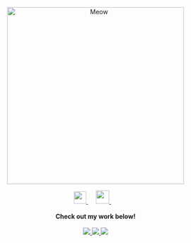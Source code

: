<p align="center">
  <a href="https://github.com/denandreychuk/" class="rich-diff-level-one">
    <img src="https://media3.giphy.com/media/KztT2c4u8mYYUiMKdJ/giphy.gif" alt="Meow" width="400">
  </a>
</p>


<p align="center">
  <a href= "https://instagram.com/den.andreychuk">
    <img src="https://img.icons8.com/ios-glyphs/256/000000/instagram-new.svg" width="28px"/>
  </a>
  &emsp;
  <a href="https://buymeacoffee.com/denandreychuk">
    <img src="https://img.icons8.com/ios-glyphs/256/000000/coffee.png" width="30px"/>
  </a> 
  &emsp;
  <br><br>
  <strong>Check out my work below!</strong>
  <br><br>
  <a href="https://badges.pufler.dev">
    <img src="https://badges.pufler.dev/visits/denandreychuk/denandreychuk?style=flat-square&color=black&logo=github">
  </a>
  <a href="https://badges.pufler.dev">
    <img src="https://badges.pufler.dev/years/denandreychuk?style=flat-square&color=black&logo=github">
  </a>
  <a href="https://badges.pufler.dev">
    <img src="https://badges.pufler.dev/repos/denandreychuk?style=flat-square&color=black&logo=github">
  </a>
</p>
